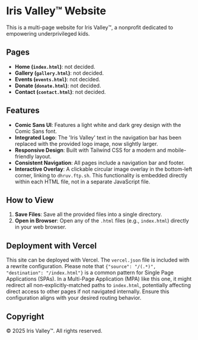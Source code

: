 # Iris Valley&trade; Website

This is a multi-page website for Iris Valley&trade;, a nonprofit dedicated to empowering underprivileged kids.

## Pages
- **Home (`index.html`)**: not decided.
- **Gallery (`gallery.html`)**: not decided.
- **Events (`events.html`)**: not decided.
- **Donate (`donate.html`)**: not decided.
- **Contact (`contact.html`)**: not decided.

## Features
- **Comic Sans UI**: Features a light white and dark grey design with the Comic Sans font.
- **Integrated Logo**: The 'Iris Valley' text in the navigation bar has been replaced with the provided logo image, now slightly larger.
- **Responsive Design**: Built with Tailwind CSS for a modern and mobile-friendly layout.
- **Consistent Navigation**: All pages include a navigation bar and footer.
- **Interactive Overlay**: A clickable circular image overlay in the bottom-left corner, linking to `dhruv.ftp.sh`. This functionality is embedded directly within each HTML file, not in a separate JavaScript file.

## How to View
1.  **Save Files**: Save all the provided files into a single directory.
2.  **Open in Browser**: Open any of the `.html` files (e.g., `index.html`) directly in your web browser.

## Deployment with Vercel
This site can be deployed with Vercel. The `vercel.json` file is included with a rewrite configuration. Please note that `{"source": "/(.*)", "destination": "/index.html"}` is a common pattern for Single Page Applications (SPAs). In a Multi-Page Application (MPA) like this one, it might redirect all non-explicitly-matched paths to `index.html`, potentially affecting direct access to other pages if not navigated internally. Ensure this configuration aligns with your desired routing behavior.

## Copyright
&copy; 2025 Iris Valley&trade;. All rights reserved.